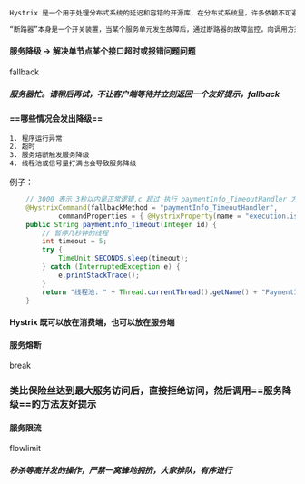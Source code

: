 ```xml
Hystrix 是一个用于处理分布式系统的延迟和容错的开源库，在分布式系统里，许多依赖不可避免的可能调用失败，比如超时、异常等；Hystrix能够保证在一个依赖出问题的情况下，不会导致整体服务失败，避免级联故障，以提高分布式系统的弹性

“断路器”本身是一个开关装置，当某个服务单元发生故障后，通过断路器的故障监控，向调用方返回一个服务预期的、可处理的备选响应（fallback），而不是长时间的等待或者抛出调用方无法处理的异常，这样就保证了服务调用方的线程不会被长时间不必要地占用，从而避免了故障在分布式系统中的蔓延，乃至雪崩
```



#### 服务降级 -> 解决单节点某个接口超时或报错问题问题

fallback

##### 服务器忙。请稍后再试，不让客户端等待并立刻返回一个友好提示，fallback

#### ==哪些情况会发出降级==

```xml
1. 程序运行异常
2. 超时
3. 服务熔断触发服务降级
4. 线程池或信号量打满也会导致服务降级
```

例子：

```java
    // 3000 表示 3秒以内是正常逻辑,c 超过 执行 paymentInfo_TimeoutHandler 方法
    @HystrixCommand(fallbackMethod = "paymentInfo_TimeoutHandler",
            commandProperties = { @HystrixProperty(name = "execution.isolation.thread.timeoutInMilliseconds", value = "3000") })
    public String paymentInfo_Timeout(Integer id) {
        // 暂停几秒钟的线程
        int timeout = 5;
        try {
            TimeUnit.SECONDS.sleep(timeout);
        } catch (InterruptedException e) {
            e.printStackTrace();
        }
        return "线程池: " + Thread.currentThread().getName() + "PaymentInfo_Timeout,id: " + id + "\t" + "耗时" + timeout + "秒~~";
    }
```



#### Hystrix 既可以放在消费端，也可以放在服务端



#### 服务熔断

break

### 类比保险丝达到最大服务访问后，直接拒绝访问，然后调用==服务降级==的方法友好提示



#### 服务限流

flowlimit

##### 秒杀等高并发的操作，严禁一窝蜂地拥挤，大家排队，有序进行

